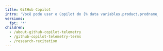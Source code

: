 ```yaml
---
title: GitHub Copilot
intro: 'Você pode usar o Copilot do {% data variables.product.prodname_dotcom %} para ajudar com a sua programação no Visual Studio Code.'
versions:
  fpt: '*'
children:
  - /about-github-copilot-telemetry
  - /github-copilot-telemetry-terms
  - /research-recitation
---
```



